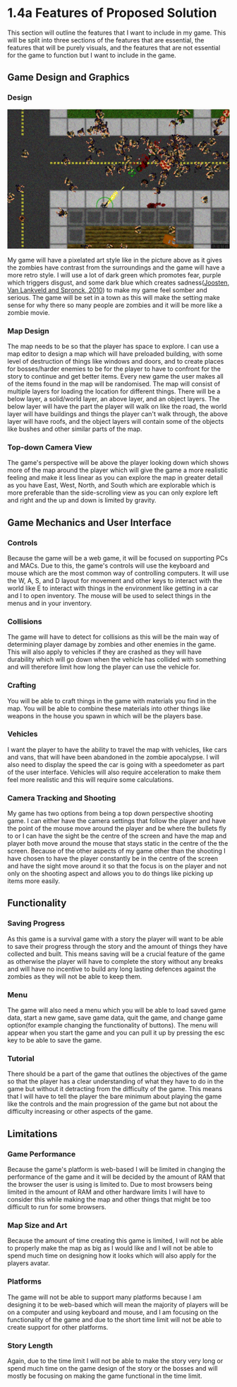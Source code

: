 # 1.4a Features of Proposed Solution

This section will outline the features that I want to include in my game. This will be split into three sections of the features that are essential, the features that will be purely visuals, and the features that are not essential for the game to function but I want to include in the game.



## Game Design and Graphics

### Design

![](<../.gitbook/assets/image (4) (1) (1).png>)

My game will have a pixelated art style like in the picture above as it gives the zombies have contrast from the surroundings and the game will have a more retro style.  I will use a lot of dark green which promotes fear, purple which triggers disgust, and some dark blue which creates sadness([Joosten, Van Lankveld and Spronck, 2010](../reference-list-features-of-proposed-solution..md)) to make my game feel somber and serious.  The game will be set in a town as this will make the setting make sense for why there so many people are zombies and it will be more like a zombie movie.

### Map Design

The map needs to be so that the player has space to explore.  I can use a map editor to design a map which will have preloaded building, with some level of destruction of things like windows and doors, and to create places for bosses/harder enemies to be for the player to have to confront for the story to continue and get better items.  Every new game the user makes all of the items found in the map will be randomised.  The map will consist of multiple layers for loading the location for different things.  There will be a below layer, a solid/world layer, an above layer, and an object layers.  The below layer will have the part the player will walk on like the road, the world layer will have buildings and things the player can't walk through, the above layer will have roofs, and the object layers will contain some of the objects like bushes and other similar parts of the map.

### Top-down Camera View

The game's perspective will be above the player looking down which shows more of the map around the player which will give the game a more realistic feeling and make it less linear as you can explore the map in greater detail as you have East, West, North, and South which are explorable which is more preferable than the side-scrolling view as you can only explore left and right and the up and down is limited by gravity.

## Game Mechanics and User Interface

### Controls

Because the game will be a web game, it will be focused on supporting PCs and MACs.  Due to this, the game's controls will use the keyboard and mouse which are the most common way of controlling computers.  It will use the W, A, S, and D layout for movement and other keys to interact with the world like E to interact with things in the environment like getting in a car and I to open inventory.  The mouse will be used to select things in the menus and in your inventory.

### Collisions

The game will have to detect for collisions as this will be the main way of determining player damage by zombies and other enemies in the game.  This will also apply to vehicles if they are crashed as they will have durability which will go down when the vehicle has collided with something and will therefore limit how long the player can use the vehicle for.

### Crafting

You will be able to craft things in the game with materials you find in the map.  You will be able to combine these materials into other things like weapons in the house you spawn in which will be the players base.

### Vehicles

I want the player to have the ability to travel the map with vehicles, like cars and vans, that will have been abandoned in the zombie apocalypse.  I will also need to display the speed the car is going with a speedometer as part of the user interface.  Vehicles will also require acceleration to make them feel more realistic and this will require some calculations.

### Camera Tracking and Shooting

My game has two options from being a top down perspective shooting game. I can either have the camera settings that follow the player and have the point of the mouse move around the player and be where the bullets fly to or I can have the sight be the centre of the screen and have the map and player both move around the mouse that stays static in the centre of the the screen. Because of the other aspects of my game other than the shooting I have chosen to have the player constantly be in the centre of the screen and have the sight move around it so that the focus is on the player and not only on the shooting aspect and allows you to do things like picking up items more easily.

## Functionality

### Saving Progress

As this game is a survival game with a story the player will want to be able to save their progress through the story and the amount of things they have collected and built.  This means saving will be a crucial feature of the game as otherwise the player will have to complete the story without any breaks and will have no incentive to build any long lasting defences against the zombies as they will not be able to keep them.

### Menu

The game will also need a menu which you will be able to load saved game data, start a new game, save game data, quit the game, and change game option(for example changing the functionality of buttons).  The menu will appear when you start the game and you can pull it up by pressing the esc key to be able to save the game.

### Tutorial

There should be a part of the game that outlines the objectives of the game so that the player has a clear understanding of what they have to do in the game but without it detracting from the difficulty of the game. This means that I will have to tell the player the bare minimum about playing the game like the controls and the main progression of the game but not about the difficulty increasing or other aspects of the game.

## Limitations

### Game Performance

Because the game's platform is web-based I will be limited in changing the performance of the game and it will be decided by the amount of RAM that the browser the user is using is limited to.  Due to most browsers being limited in the amount of RAM and other hardware limits I will have to consider this while making the map and other things that might be too difficult to run for some browsers.

### Map Size and Art

Because the amount of time creating this game is limited, I will not be able to properly make the map as big as I would like and I will not be able to spend much time on designing how it looks which will also apply for the players avatar.

### Platforms

The game will not be able to support many platforms because I am designing it to be web-based which will mean the majority of players will be on a computer and using keyboard and mouse, and I am focusing on the functionality of the game and due to the short time limit will not be able to create support for other platforms.

### Story Length

Again, due to the time limit I will not be able to make the story very long or spend much time on the game design of the story or the bosses and will mostly be focusing on making the game  functional in the time limit.
